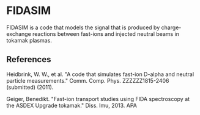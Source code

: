FIDASIM
=======
FIDASIM is a code that models the signal that is produced by charge-exchange reactions between fast-ions and injected neutral beams in tokamak plasmas. 

References
----------
Heidbrink, W. W., et al. "A code that simulates fast-ion D-alpha and neutral particle measurements." Comm. Comp. Phys. ZZZZZZ1815-2406 (submitted) (2011).

Geiger, Benedikt. "Fast-ion transport studies using FIDA spectroscopy at the ASDEX Upgrade tokamak." Diss. lmu, 2013. APA	

